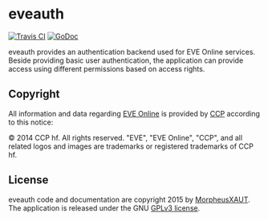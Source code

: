 eveauth
=======

[![Travis CI](https://travis-ci.org/MorpheusXAUT/eveauth.svg?branch=master)](https://travis-ci.org/MorpheusXAUT/eveauth) [![GoDoc](https://godoc.org/github.com/MorpheusXAUT/eveauth?status.svg)](https://godoc.org/github.com/MorpheusXAUT/eveauth)

eveauth provides an authentication backend used for EVE Online services.
Beside providing basic user authentication, the application can provide access using different permissions based on access rights.

Copyright
---------

All information and data regarding [EVE Online](http://www.eveonline.com/) is provided by [CCP](http://www.ccpgames.com/en/home) according to this notice:

© 2014 CCP hf. All rights reserved. "EVE", "EVE Online", "CCP", and all related logos and images are trademarks or registered trademarks of CCP hf.

License
-------

eveauth code and documentation are copyright 2015 by [MorpheusXAUT](https://github.com/MorpheusXAUT). The application is released under the GNU [GPLv3 license](https://www.gnu.org/licenses/gpl.html).